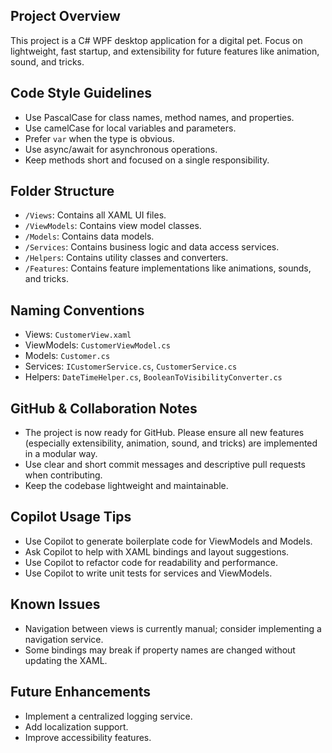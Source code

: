 <!-- Use this file to provide workspace-specific custom instructions to Copilot. For more details, visit https://code.visualstudio.com/docs/copilot/copilot-customization#_use-a-githubcopilotinstructionsmd-file -->

## Project Overview
This project is a C# WPF desktop application for a digital pet. Focus on lightweight, fast startup, and extensibility for future features like animation, sound, and tricks.

## Code Style Guidelines
- Use PascalCase for class names, method names, and properties.
- Use camelCase for local variables and parameters.
- Prefer `var` when the type is obvious.
- Use async/await for asynchronous operations.
- Keep methods short and focused on a single responsibility.

## Folder Structure
- `/Views`: Contains all XAML UI files.
- `/ViewModels`: Contains view model classes.
- `/Models`: Contains data models.
- `/Services`: Contains business logic and data access services.
- `/Helpers`: Contains utility classes and converters.
- `/Features`: Contains feature implementations like animations, sounds, and tricks.

## Naming Conventions
- Views: `CustomerView.xaml`
- ViewModels: `CustomerViewModel.cs`
- Models: `Customer.cs`
- Services: `ICustomerService.cs`, `CustomerService.cs`
- Helpers: `DateTimeHelper.cs`, `BooleanToVisibilityConverter.cs`

## GitHub & Collaboration Notes
- The project is now ready for GitHub. Please ensure all new features (especially extensibility, animation, sound, and tricks) are implemented in a modular way.
- Use clear and short commit messages and descriptive pull requests when contributing.
- Keep the codebase lightweight and maintainable.

## Copilot Usage Tips
- Use Copilot to generate boilerplate code for ViewModels and Models.
- Ask Copilot to help with XAML bindings and layout suggestions.
- Use Copilot to refactor code for readability and performance.
- Use Copilot to write unit tests for services and ViewModels.

## Known Issues
- Navigation between views is currently manual; consider implementing a navigation service.
- Some bindings may break if property names are changed without updating the XAML.

## Future Enhancements
- Implement a centralized logging service.
- Add localization support.
- Improve accessibility features.
